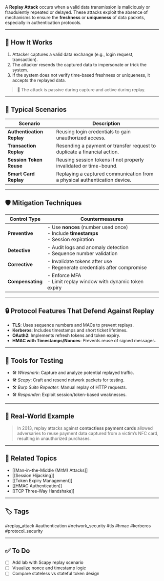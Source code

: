 A **Replay Attack** occurs when a valid data transmission is maliciously or fraudulently repeated or delayed. These attacks exploit the absence of mechanisms to ensure the **freshness** or **uniqueness** of data packets, especially in authentication protocols.

---

## 🧠 How It Works

1. Attacker captures a valid data exchange (e.g., login request, transaction).
2. The attacker resends the captured data to impersonate or trick the system.
3. If the system does not verify time-based freshness or uniqueness, it accepts the replayed data.

> 🧨 The attack is passive during capture and active during replay.

---

## 🧪 Typical Scenarios

| Scenario                     | Description                                                                 |
|------------------------------|-----------------------------------------------------------------------------|
| **Authentication Replay**    | Reusing login credentials to gain unauthorized access.                      |
| **Transaction Replay**       | Resending a payment or transfer request to duplicate a financial action.    |
| **Session Token Reuse**      | Reusing session tokens if not properly invalidated or time-bound.           |
| **Smart Card Replay**        | Replaying a captured communication from a physical authentication device.   |

---

## 🛡️ Mitigation Techniques

| Control Type      | Countermeasures                                                                 |
|-------------------|----------------------------------------------------------------------------------|
| **Preventive**     | - Use **nonces** (number used once)<br>- Include **timestamps**<br>- Session expiration |
| **Detective**      | - Audit logs and anomaly detection<br>- Sequence number validation              |
| **Corrective**     | - Invalidate tokens after use<br>- Regenerate credentials after compromise      |
| **Compensating**   | - Enforce MFA<br>- Limit replay window with dynamic token expiry                |

---

## 🔒 Protocol Features That Defend Against Replay

- **TLS**: Uses sequence numbers and MACs to prevent replays.
- **Kerberos**: Includes timestamps and short ticket lifetimes.
- **OAuth2**: Implements refresh tokens and token expiry.
- **HMAC with Timestamps/Nonces**: Prevents reuse of signed messages.

---

## 🧰 Tools for Testing

- 🛠️ *Wireshark*: Capture and analyze potential replayed traffic.
- 🛠️ *Scapy*: Craft and resend network packets for testing.
- 🛠️ *Burp Suite Repeater*: Manual replay of HTTP requests.
- 🛠️ *Responder*: Exploit session/token-based weaknesses.

---

## 🚨 Real-World Example

> In 2013, replay attacks against **contactless payment cards** allowed adversaries to reuse payment data captured from a victim’s NFC card, resulting in unauthorized purchases.

---

## 🔗 Related Topics

- [[Man-in-the-Middle (MitM) Attacks]]
- [[Session Hijacking]]
- [[Token Expiry Management]]
- [[HMAC Authentication]]
- [[TCP Three-Way Handshake]]

---

## 🏷 Tags

#replay_attack #authentication #network_security #tls #hmac #kerberos #protocol_security

---

## ✅ To Do

- [ ] Add lab with Scapy replay scenario  
- [ ] Visualize nonce and timestamp logic  
- [ ] Compare stateless vs stateful token design
